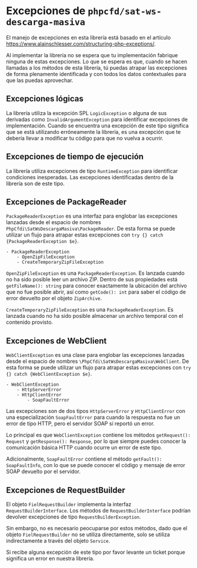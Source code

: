 # Excepciones de `phpcfd/sat-ws-descarga-masiva`

El manejo de excepciones en esta librería está basado en el artículo
<https://www.alainschlesser.com/structuring-php-exceptions/>.

Al implementar la librería no se espera que tu implementación fabrique ninguna de estas excepciones.
Lo que se espera es que, cuando se hacen llamadas a los métodos de esta librería, tú puedas atrapar
las excepciones de forma plenamente identificada y con todos los datos contextuales para que las
puedas aprovechar.

## Excepciones lógicas

La librería utiliza la excepción SPL `LogicException` o alguna de sus derivadas como `InvalidArgumentException`
para identificar excepciones de implementación. Cuando se encuentra una excepción de este tipo significa
que se está utilizando erróneamente la librería, es una excepción que te debería llevar a modificar tu
código para que no vuelva a ocurrir.

## Excepciones de tiempo de ejecución

La librería utiliza excepciones de tipo `RuntimeException` para identificar condiciones inesperadas.
Las excepciones identificadas dentro de la librería son de este tipo. 

## Excepciones de PackageReader

`PackageReaderException` es una interfaz para englobar las excepciones lanzadas desde el espacio de nombres
`PhpCfdi\SatWsDescargaMasiva\PackageReader`.
De esta forma se puede utilizar un flujo para atrapar estas excepciones con `try {} catch {PackageReaderException $e}`.

```
- PackageReaderException
    - OpenZipFileException
    - CreateTemporaryZipFileException
```

`OpenZipFileException` es una `PackageReaderException`. Es lanzada cuando no ha sido posible leer un archivo ZIP.
Dentro de sus propiedades está `getFileName(): string` para conocer exactamente la ubicación del archivo que no fue
posible abrir, así como `getCode(): int` para saber el código de error devuelto por el objeto `ZipArchive`.

`CreateTemporaryZipFileException` es una `PackageReaderException`. Es lanzada cuando no ha sido posible almacenar
un archivo temporal con el contenido provisto.

## Excepciones de WebClient

`WebClientException` es una clase para englobar las excepciones lanzadas desde el espacio de nombres
`\PhpCfdi\SatWsDescargaMasiva\WebClient`.
De esta forma se puede utilizar un flujo para atrapar estas excepciones con `try {} catch {WebClientException $e}`.

```
- WebClientException
    - HttpServerError
    - HttpClientError
        - SoapFaultError
```

Las excepciones son de dos tipos `HttpServerError` y `HttpClientError` con una especialización `SoapFaultError`
para cuando la respuesta no fue un error de tipo HTTP, pero el servidor SOAP sí reportó un error.

Lo principal es que `WebClientException` contiene los métodos `getRequest(): Request` y `getResponse(): Response`,
por lo que siempre puedes conocer la comunicación básica HTTP cuando ocurre un error de este tipo.

Adicionalmente, `SoapFaultError` contiene el método `getFault(): SoapFaultInfo`, con lo que se puede conocer
el código y mensaje de error SOAP devuelto por el servidor.

## Excepciones de RequestBuilder

El objeto `FielRequestBuilder` implementa la interfaz `RequestBuilderInterface`.
Los métodos de `RequestBuilderInterface` podrían devolver excepciones de tipo `RequestBuilderException`.

Sin embargo, no es necesario peocuparse por estos métodos, dado que el objeto `FielRequestBuilder` no se
utiliza directamente, solo se utiliza indirectamente a través del objeto `Service`.

Si recibe alguna excepción de este tipo por favor levante un ticket porque significa un error en nuestra librería.
